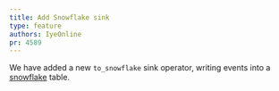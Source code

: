 ```yaml
---
title: Add Snowflake sink
type: feature
authors: IyeOnline
pr: 4589
---
```


We have added a new `to_snowflake` sink operator, writing events into a
[snowflake](https://www.snowflake.com/) table.
